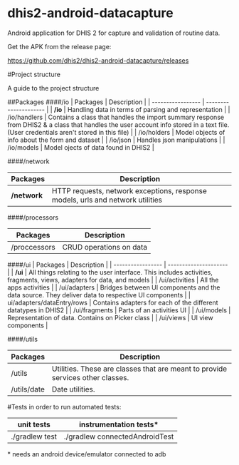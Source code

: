 # dhis2-android-datacapture
Android application for DHIS 2 for capture and validation of routine data.

Get the APK from the release page:

https://github.com/dhis2/dhis2-android-datacapture/releases

#Project structure

A guide to the project structure

##Packages
####/io
| Packages 			| Description 			|
| ----------------- | --------------------- |
| **/io**  				| Handling data in terms of parsing and representation |
| /io/handlers 	| Contains a class that handles the import summary response from DHIS2 & a class that handles the user account info stored in a text file. (User credentials aren't stored in this file) |
| /io/holders 		| Model objects of info about the form and dataset |
| /io/json 			| Handles json manipulations |
| /io/models 		| Model ojects of data found in DHIS2 |

####/network

| Packages 			| Description 			|
| ----------------- | --------------------- |
| **/network**			| HTTP requests, network exceptions, response models, urls and network utilities |

####/processors

| Packages 			| Description 			|
| ----------------- | --------------------- |
| /proccessors		| CRUD operations on data |

####/ui
| Packages 			| Description 			|
| ----------------- | --------------------- |
| **/ui** 				| All things relating to the user interface. This includes activities, fragments, views, adapters for data, and models |
| /ui/activities	| All the apps activities	|
| /ui/adapters 		| Bridges between UI components and the data source. They deliver data to respective UI components |
| ui/adapters/dataEntry/rows | Contains adapters for each of the different datatypes in DHIS2 |
| /ui/fragments 	| Parts of an activities UI |
| /ui/models		| Representation of data. Contains on Picker class |
| /ui/views			| UI view components |

####/utils

| Packages 			| Description 			|
| ----------------- | --------------------- |
| /utils 			| Utilities. These are classes that are meant to provide services other classes. |
| /utils/date 		| Date utilities.		|

#Tests
in order to run automated tests:

| unit tests    | instrumentation tests*         |
| ------------- | ------------------------------ |
|./gradlew test | ./gradlew connectedAndroidTest |

\* needs an android device/emulator connected to adb
